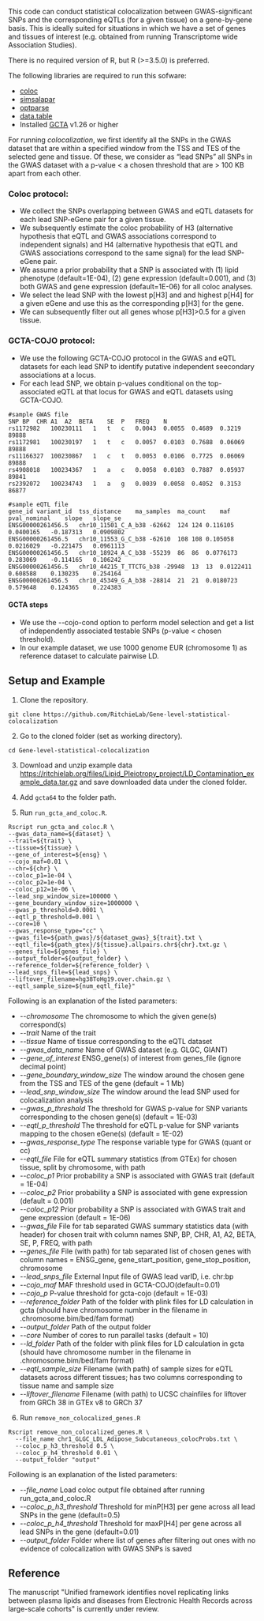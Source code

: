 This code can conduct statistical colocalization between GWAS-significant SNPs and the corresponding eQTLs (for a given tissue) on a gene-by-gene basis. This is ideally suited for situations in which we have a set of genes and tissues of interest (e.g. obtained from running Transcriptome wide Association Studies).

There is no required version of R, but R (>=3.5.0) is preferred.

The following libraries are required to run this sofware:
* [coloc](https://cran.r-project.org/web/packages/coloc/index.html)
* [simsalapar](https://cran.r-project.org/web/packages/simsalapar/index.html)
* [optparse](https://www.rdocumentation.org/packages/optparse/versions/1.6.6)
* [data.table](https://cran.r-project.org/web/packages/data.table/data.table.pdf)
* Installed [GCTA](https://cnsgenomics.com/software/gcta/#Overview) v1.26 or higher

For running *colocalization*, we first identify all the SNPs in the GWAS dataset that are within a specified window from the TSS and TES of the selected gene and tissue. Of these, we consider as “lead SNPs” all SNPs in the GWAS dataset with a p-value < a chosen threshold that are > 100 KB apart from each other. 

### Coloc protocol:
* We collect the SNPs overlapping between GWAS and eQTL datasets for each lead SNP-eGene pair for a given tissue. 
* We subsequently estimate the coloc probability of H3 (alternative hypothesis that eQTL and GWAS associations correspond to independent signals) and H4 (alternative hypothesis that eQTL and GWAS associations correspond to the same signal) for the lead SNP-eGene pair. 
* We assume a prior probability that a SNP is associated with (1) lipid phenotype (default=1E-04), (2) gene expression (default=0.001), and (3) both GWAS and gene expression (default=1E-06) for all coloc analyses. 
* We select the lead SNP with the lowest p[H3] and and highest p[H4] for a given eGene and use this as the corresponding p[H3] for the gene. 
* We can subsequently filter out all genes whose p[H3]>0.5 for a given tissue. 

### GCTA-COJO protocol: 
* We use the following GCTA-COJO protocol in the GWAS and eQTL datasets for each lead SNP to identify putative independent seecondary associations at a locus. 
* For each lead SNP, we obtain p-values conditional on the top-associated eQTL at that locus for GWAS and eQTL datasets using GCTA-COJO. 

```
#sample GWAS file
SNP	BP	CHR	A1	A2	BETA	SE	P	FREQ	N
rs1172982	100230111	1	t	c	0.0043	0.0055	0.4689	0.3219	89888
rs1172981	100230197	1	t	c	0.0057	0.0103	0.7688	0.06069	89888
rs11166327	100230867	1	c	t	0.0053	0.0106	0.7725	0.06069	89888
rs4908018	100234367	1	a	c	0.0058	0.0103	0.7887	0.05937	89841
rs2392072	100234743	1	a	g	0.0039	0.0058	0.4052	0.3153	86877
```

```
#sample eQTL file
gene_id	variant_id	tss_distance	ma_samples	ma_count	maf	pval_nominal	slope	slope_se
ENSG00000261456.5	chr10_11501_C_A_b38	-62662	124	124	0.116105	0.0400165	-0.187313	0.0909802
ENSG00000261456.5	chr10_11553_G_C_b38	-62610	108	108	0.105058	0.0216029	-0.221475	0.0961113
ENSG00000261456.5	chr10_18924_A_C_b38	-55239	86	86	0.0776173	0.283069	-0.114165	0.106242
ENSG00000261456.5	chr10_44215_T_TTCTG_b38	-29948	13	13	0.0122411	0.608588	0.130235	0.254164
ENSG00000261456.5	chr10_45349_G_A_b38	-28814	21	21	0.0180723	0.579648	0.124365	0.224383
```

#### GCTA steps
* We use the --cojo-cond option to perform model selection and get a list of independently associated testable SNPs (p-value < chosen threshold). 
* In our example dataset, we use 1000 genome EUR (chromosome 1) as reference dataset to calculate pairwise LD. 


## Setup and Example

1. Clone the repository.
``` 
git clone https://github.com/RitchieLab/Gene-level-statistical-colocalization
```
2. Go to the cloned folder (set as working directory).
``` 
cd Gene-level-statistical-colocalization 
```
3. Download and unzip example data https://ritchielab.org/files/Lipid_Pleiotropy_project/LD_Contamination_example_data.tar.gz
and save downloaded data under the cloned folder.
4. Add ```gcta64``` to the folder path.

5. Run ```run_gcta_and_coloc.R```.
```
Rscript run_gcta_and_coloc.R \
--gwas_data_name=${dataset} \
--trait=${trait} \
--tissue=${tissue} \
--gene_of_interest=${ensg} \
--cojo_maf=0.01 \
--chr=${chr} \
--coloc_p1=1e-04 \
--coloc_p2=1e-04 \
--coloc_p12=1e-06 \
--lead_snp_window_size=100000 \
--gene_boundary_window_size=1000000 \
--gwas_p_threshold=0.0001 \
--eqtl_p_threshold=0.001 \
--core=10 \
--gwas_response_type="cc" \
--gwas_file=${path_gwas}/${dataset_gwas}_${trait}.txt \
--eqtl_file=${path_gtex}/${tissue}.allpairs.chr${chr}.txt.gz \
--genes_file=${genes_file} \
--output_folder=${output_folder} \
--reference_folder=${reference_folder} \
--lead_snps_file=${lead_snps} \
--liftover_filename=hg38ToHg19.over.chain.gz \
--eqtl_sample_size=${num_eqtl_file}"
```

Following is an explanation of the listed parameters:

  * --*chromosome* The chromosome to which the given gene(s) correspond(s) 
  * --*trait* Name of the trait 
  * --*tissue* Name of tissue corresponding to the eQTL dataset 
  * --*gwas_data_name* Name of GWAS dataset (e.g. GLGC, GIANT)
  * --*gene_of_interest* ENSG_gene(s) of interest from genes_file (ignore decimal point)
  * --*gene_boundary_window_size* The window around the chosen gene from the TSS and TES of the gene (default = 1 Mb) 
  * --*lead_snp_window_size* The window around the lead SNP used for colocalization analysis
  * --*gwas_p_threshold* The threshold for GWAS p-value for SNP variants corresponding to the chosen gene(s) (default = 1E-03) 
  * --*eqtl_p_threshold* The threshold for eQTL p-value for SNP variants mapping to the chosen eGene(s) (default = 1E-02)
  * --*gwas_response_type* The response variable type for GWAS (quant or cc)
  * --*eqtl_file* File for eQTL summary statistics (from GTEx) for chosen tissue, split by chromosome, with path 
  * --*coloc_p1* Prior probability a SNP is associated with GWAS trait (default = 1E-04)
  * --*coloc_p2* Prior probability a SNP is associated with gene expression (default = 0.001) 
  * --*coloc_p12* Prior probability a SNP is associated with GWAS trait and gene expression (default = 1E-06)
  * --*gwas_file* File for tab separated GWAS summary statistics data (with header) for chosen trait with column names SNP, BP, CHR, A1, A2, BETA, SE, P, FREQ, with path 
  * --*genes_file* File (with path) for tab separated list of chosen genes with column names =  ENSG_gene, gene_start_position, gene_stop_position, chromosome
  * --*lead_snps_file* External Input file of GWAS lead varID, i.e. chr:bp
  * --*cojo_maf* MAF threshold used in GCTA-COJO(default=0.01) 
  * --*cojo_p* P-value threshold for gcta-cojo (default = 1E-03)
  * --*reference_folder* Path of the folder with plink files for LD calculation in gcta (should have chromosome number in the filename in .chromosome.bim/bed/fam format)
  * --*output_folder* Path of the output folder
  * --*core* Number of cores to run parallel tasks (default = 10) 
  * --*ld_folder* Path of the folder with plink files for LD calculation in gcta (should have chromosome number in the filename in .chromosome.bim/bed/fam format)
  * --*eqtl_sample_size* Filename (with path) of sample sizes for eQTL datasets across different tissues; has two columns corresponding to tissue name and sample size
  * --*liftover_filename* Filename (with path) to UCSC chainfiles for liftover from GRCh 38 in GTEx v8 to GRCh 37
  
6. Run ```remove_non_colocalized_genes.R```
```
Rscript remove_non_colocalized_genes.R \
  --file_name chr1_GLGC_LDL_Adipose_Subcutaneous_colocProbs.txt \
  --coloc_p_h3_threshold 0.5 \
  --coloc_p_h4_threshold 0.01 \
  --output_folder "output"
 ```
 
Following is an explanation of the listed parameters:

  * --*file_name* Load coloc output file obtained after running run_gcta_and_coloc.R
  * --*coloc_p_h3_threshold* Threshold for minP[H3] per gene across all lead SNPs in the gene (default=0.5)
  * --*coloc_p_h4_threshold* Threshold for maxP[H4] per gene across all lead SNPs in the gene (default=0.01)
  * --*output_folder* Folder where list of genes after filtering out ones with no evidence of colocalization with GWAS SNPs is saved
  
## Reference
The manuscript "Unified framework identifies novel replicating links between plasma lipids and diseases from Electronic Health Records across large-scale cohorts" is currently under review.
